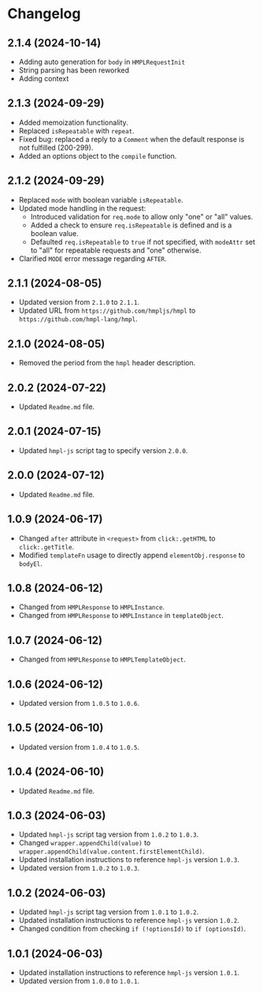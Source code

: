 # Changelog

## 2.1.4 (2024-10-14)

- Adding auto generation for `body` in `HMPLRequestInit`
- String parsing has been reworked
- Adding context

## 2.1.3 (2024-09-29)
- Added memoization functionality.
- Replaced `isRepeatable` with `repeat`.
- Fixed bug: replaced a reply to a `Comment` when the default response is not fulfilled (200-299).
- Added an options object to the `compile` function.

## 2.1.2 (2024-09-29)
- Replaced `mode` with boolean variable `isRepeatable`.
- Updated mode handling in the request:
  - Introduced validation for `req.mode` to allow only "one" or "all" values.
  - Added a check to ensure `req.isRepeatable` is defined and is a boolean value.
  - Defaulted `req.isRepeatable` to `true` if not specified, with `modeAttr` set to "all" for repeatable requests and "one" otherwise.
- Clarified `MODE` error message regarding `AFTER`.

## 2.1.1 (2024-08-05)
- Updated version from `2.1.0` to `2.1.1`.
- Updated URL from `https://github.com/hmpljs/hmpl` to `https://github.com/hmpl-lang/hmpl`.

## 2.1.0 (2024-08-05)
- Removed the period from the `hmpl` header description.

## 2.0.2 (2024-07-22)
- Updated `Readme.md` file.

## 2.0.1 (2024-07-15)
- Updated `hmpl-js` script tag to specify version `2.0.0`.

## 2.0.0 (2024-07-12)
- Updated `Readme.md` file.

## 1.0.9 (2024-06-17)
- Changed `after` attribute in `<request>` from `click:.getHTML` to `click:.getTitle`.
- Modified `templateFn` usage to directly append `elementObj.response` to `bodyEl`.

## 1.0.8 (2024-06-12)
- Changed from `HMPLResponse` to `HMPLInstance`.
- Changed from `HMPLResponse` to `HMPLInstance` in `templateObject`.

## 1.0.7 (2024-06-12)
- Changed from `HMPLResponse` to `HMPLTemplateObject`.

## 1.0.6 (2024-06-12)
- Updated version from `1.0.5` to `1.0.6`.

## 1.0.5 (2024-06-10)
- Updated version from `1.0.4` to `1.0.5`.

## 1.0.4 (2024-06-10)
- Updated `Readme.md` file.

## 1.0.3 (2024-06-03)
- Updated `hmpl-js` script tag version from `1.0.2` to `1.0.3`.
- Changed `wrapper.appendChild(value)` to `wrapper.appendChild(value.content.firstElementChild)`.
- Updated installation instructions to reference `hmpl-js` version `1.0.3`.
- Updated version from `1.0.2` to `1.0.3`.

## 1.0.2 (2024-06-03)
- Updated `hmpl-js` script tag version from `1.0.1` to `1.0.2`.
- Updated installation instructions to reference `hmpl-js` version `1.0.2`.
- Changed condition from checking `if (!optionsId)` to `if (optionsId)`.

## 1.0.1 (2024-06-03)
- Updated installation instructions to reference `hmpl-js` version `1.0.1`.
- Updated version from `1.0.0` to `1.0.1`.
